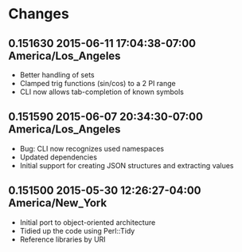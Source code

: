 # Changes

## 0.151630  2015-06-11 17:04:38-07:00 America/Los_Angeles

* Better handling of sets
* Clamped trig functions (sin/cos) to a 2 PI range
* CLI now allows tab-completion of known symbols

## 0.151590  2015-06-07 20:34:30-07:00 America/Los_Angeles

* Bug: CLI now recognizes used namespaces
* Updated dependencies
* Initial support for creating JSON structures and extracting values

## 0.151500  2015-05-30 12:26:27-04:00 America/New_York

* Initial port to object-oriented architecture
* Tidied up the code using Perl::Tidy
* Reference libraries by URI
